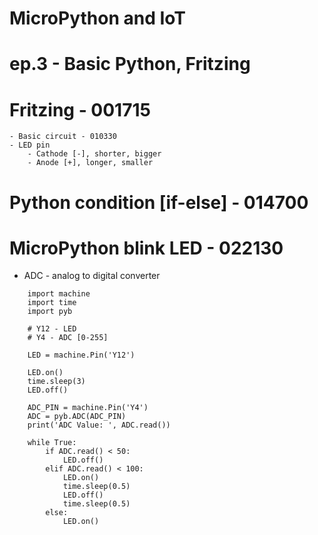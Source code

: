 # MicroPython and IoT
# ep.3 - Basic Python, Fritzing

# Fritzing - 001715 
    - Basic circuit - 010330
    - LED pin
        - Cathode [-], shorter, bigger
        - Anode [+], longer, smaller
# Python condition [if-else] - 014700
# MicroPython blink LED - 022130
- ADC - analog to digital converter
```
    import machine
    import time
    import pyb

    # Y12 - LED
    # Y4 - ADC [0-255]

    LED = machine.Pin('Y12')

    LED.on()
    time.sleep(3)
    LED.off()

    ADC_PIN = machine.Pin('Y4')
    ADC = pyb.ADC(ADC_PIN)
    print('ADC Value: ', ADC.read())

    while True:
        if ADC.read() < 50:
            LED.off()
        elif ADC.read() < 100:
            LED.on()
            time.sleep(0.5)
            LED.off()
            time.sleep(0.5)
        else:
            LED.on()
```
